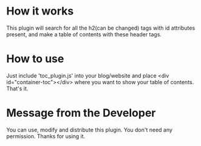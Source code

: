 # How it works
This plugin will search for all the h2(can be changed) tags with id attributes present, and make a table of contents with these header tags.

# How to use
Just include 'toc_plugin.js' into your blog/website and place &lt;div id=&quot;container-toc&quot;&gt;&lt;/div&gt; where you want to show your table of contents. That's it.

# Message from the Developer
You can use, modify and distribute this plugin. You don't need any permission. Thanks for using it.